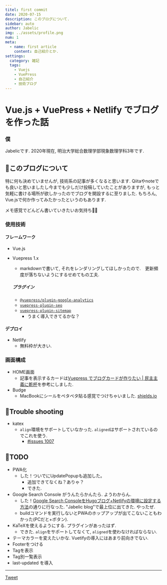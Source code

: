 ```yaml
---
titel: first commit
date: 2020-07-15
description: このブログについて.
sidebar: auto
author: Jabelic
img: ../assets/profile.png
num: 1
meta:
  - name: first article
    content: 自己紹介とか.
settings:
  category: 雑記
  tags:
    - Vuejs
    - VuePress
    - 自己紹介
    - 技術ブログ
---
```



# Vue.js + VuePress + Netlify でブログを作った話

### 僕
Jabelicです. 2020年現在, 明治大学総合数理学部現象数理学科3年です.


## :information_desk_person:このブログについて
特に何も決めていませんが, 技術系の記事が多くなると思います.
Qiitaやnoteでも良いと思いましたし今までも少しだけ投稿していたことがありますが, もっと気軽に書ける場所が欲しかったのでブログを開設するに至りました.
もちろん, Vue.jsで何か作ってみたかったというのもあります.

メモ感覚でどんどん書いていきたいお気持ち:muscle::muscle:


### 使用技術

#### フレームワーク
- Vue.js

- Vuepress 1.x
  - markdownで書いて, それをレンダリングしてほしかったので.　更新頻度が落ちないようにするせめてもの工夫.


  ##### プラグイン
  - [`@vuepress/plugin-google-analytics`](https://vuepress.vuejs.org/plugin/official/plugin-google-analytics.html)
  - [`vuepress-plugin-seo`](https://www.npmjs.com/package/vuepress-plugin-seo)
  - [`vuepress-plugin-sitemap`](https://github.com/ekoeryanto/vuepress-plugin-sitemap)
    - うまく導入できてるかな？


#### デプロイ
- Netlify
  - 無料枠が大きい.


### 画面構成
- HOME画面
  - 記事を表示するカードは[Vuepress でブログカードが作りたい | 民主主義に乾杯](https://python.ms/web-card/)を参考にしました.
- Budge
  - MacBookにシールをペタペタ貼る感覚でつけちゃいました. [shields.io](https://shields.io/)


## :information_desk_person:Trouble shooting
- katex
  - `align`環境をサポートしていなかった. `aligned`はサポートされているのでこれを使う.
    - [#issues 1007](https://github.com/KaTeX/KaTeX/issues/1007)

## :information_desk_person:TODO
- PWA化
  - した！ついでにUpdatePopupも追加した。
    - 追加できてなくね？ありゃ？
    - できた.
- Google Search Console がうんたらかんたら. ようわからん.
  - した！[Google Search ConsoleをHugoブログ+Netlifyの環境に設定する方法](https://cloudlance-motio.work/post/netlify-google-search-console/)の通りに行なった. "Jabelic blog"で最上位に出てきた. やったぜ.
  - buildコマンドを実行しないとPWAのホップアップが出てこないこともわかった(PCだと+ボタン).
- KaTeXを使えるようにする. プラグインがあったはず.
  - できた. `align`をサポートしてなくて, `aligned`を使わなければならない.
- テーマカラーを変えたいかな. Vuetifyの導入にはあまり前向きでない.
- Footerをつける
- Tagを表示
- Tag別一覧表示
- last-updated を導入


---

<a href="https://twitter.com/share?ref_src=twsrc%5Etfw" class="twitter-share-button" data-show-count="false" data-size='large'>Tweet</a>
<script async src="https://platform.twitter.com/widgets.js" charset="utf-8"></script>
